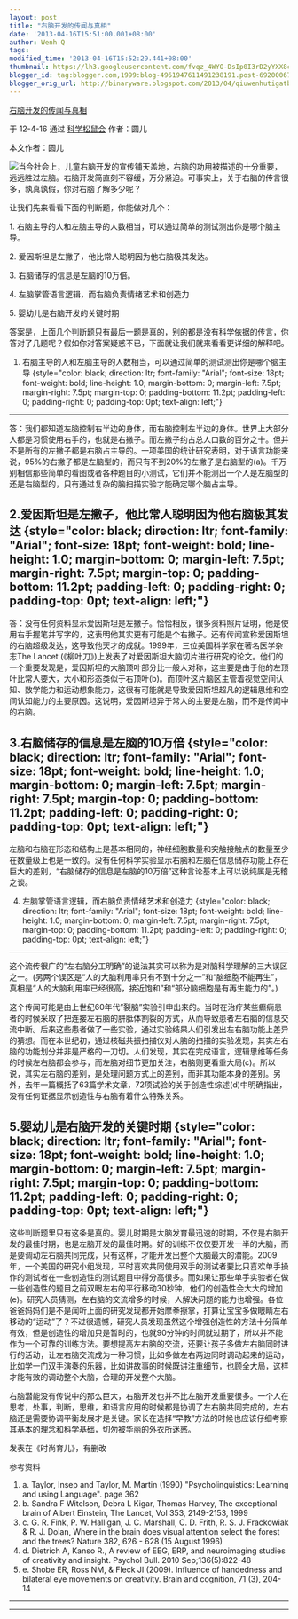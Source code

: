 ```yaml
---
layout: post
title: "右脑开发的传闻与真相"
date: '2013-04-16T15:51:00.001+08:00'
author: Wenh Q
tags:
modified_time: '2013-04-16T15:52:29.441+08:00'
thumbnail: https://lh3.googleusercontent.com/fvqz_4WYO-DsIp0I3rD2yYXX8cXHxMbz25yuDY3knq-BF0efVoQ-1YxvDTQYA_tJeE1ZBAMUsz4FcpS5mCCcTnJTqdikcG7u8Noya6IS-aKyleU8sFw=s72-c
blogger_id: tag:blogger.com,1999:blog-4961947611491238191.post-6920006752026363619
blogger_orig_url: http://binaryware.blogspot.com/2013/04/qiuwenhutigatbloggercom_16.html
---
```


[右脑开发的传闻与真相](http://songshuhui.net/archives/65977)

于 12-4-16 通过 [科学松鼠会](http://songshuhui.net/) 作者：圆儿

本文作者：圆儿

![](https://lh3.googleusercontent.com/fvqz_4WYO-DsIp0I3rD2yYXX8cXHxMbz25yuDY3knq-BF0efVoQ-1YxvDTQYA_tJeE1ZBAMUsz4FcpS5mCCcTnJTqdikcG7u8Noya6IS-aKyleU8sFw)当今社会上，儿童右脑开发的宣传铺天盖地，右脑的功用被描述的十分重要，远远胜过左脑。右脑开发简直刻不容缓，万分紧迫。可事实上，关于右脑的传言很多，孰真孰假，你对右脑了解多少呢？

让我们先来看看下面的判断题，你能做对几个：

​1.
右脑主导的人和左脑主导的人数相当，可以通过简单的测试测出你是哪个脑主导。

​2. 爱因斯坦是左撇子，他比常人聪明因为他右脑极其发达。

​3. 右脑储存的信息是左脑的10万倍。

​4. 左脑掌管语言逻辑，而右脑负责情绪艺术和创造力

​5. 婴幼儿是右脑开发的关键时期

答案是，上面几个判断题只有最后一题是真的，别的都是没有科学依据的传言，你答对了几题呢？假如你对答案疑惑不已，下面就让我们就来看看更详细的解释吧。

1. 右脑主导的人和左脑主导的人数相当，可以通过简单的测试测出你是哪个脑主导 {style="color: black; direction: ltr; font-family: "Arial"; font-size: 18pt; font-weight: bold; line-height: 1.0; margin-bottom: 0; margin-left: 7.5pt; margin-right: 7.5pt; margin-top: 0; padding-bottom: 11.2pt; padding-left: 0; padding-right: 0; padding-top: 0pt; text-align: left;"}
-------------------------------------------------------------------------

答：我们都知道左脑控制右半边的身体，而右脑控制左半边的身体。世界上大部分人都是习惯使用右手的，也就是右撇子。而左撇子约占总人口数的百分之十。但并不是所有的左撇子都是右脑占主导的。一项美国的统计研究表明，对于语言功能来说，95%的右撇子都是左脑型的，而只有不到20%的左撇子是右脑型的(a)。千万别相信那些简单的看图或者各种题目的小测试，它们并不能测出一个人是左脑型的还是右脑型的，只有通过复杂的脑扫描实验才能确定哪个脑占主导。

2.爱因斯坦是左撇子，他比常人聪明因为他右脑极其发达 {style="color: black; direction: ltr; font-family: "Arial"; font-size: 18pt; font-weight: bold; line-height: 1.0; margin-bottom: 0; margin-left: 7.5pt; margin-right: 7.5pt; margin-top: 0; padding-bottom: 11.2pt; padding-left: 0; padding-right: 0; padding-top: 0pt; text-align: left;"}
--------------------------------------------------

答：没有任何资料显示爱因斯坦是左撇子。恰恰相反，很多资料照片证明，他是使用右手握笔并写字的，这表明他其实更有可能是个右撇子。还有传闻宣称爱因斯坦的右脑超级发达，这导致他天才的成就。1999年，三位美国科学家在著名医学杂志The
Lancet
(《柳叶刀》)上发表了对爱因斯坦大脑切片进行研究的论文。他们的一个重要发现是，爱因斯坦的大脑顶叶部分比一般人对称，这主要是由于他的左顶叶比常人要大，大小和形态类似于右顶叶(b)。而顶叶这片脑区主管着视觉空间认知、数学能力和运动想象能力，这很有可能就是导致爱因斯坦超凡的逻辑思维和空间认知能力的主要原因。这说明，爱因斯坦异于常人的主要是左脑，而不是传闻中的右脑。

3.右脑储存的信息是左脑的10万倍 {style="color: black; direction: ltr; font-family: "Arial"; font-size: 18pt; font-weight: bold; line-height: 1.0; margin-bottom: 0; margin-left: 7.5pt; margin-right: 7.5pt; margin-top: 0; padding-bottom: 11.2pt; padding-left: 0; padding-right: 0; padding-top: 0pt; text-align: left;"}
------------------------------

左脑和右脑在形态和结构上是基本相同的，神经细胞数量和突触接触点的数量至少在数量级上也是一致的。没有任何科学实验显示右脑和左脑在信息储存功能上存在巨大的差别，“右脑储存的信息是左脑的10万倍”这种言论基本上可以说纯属是无稽之谈。

4. 左脑掌管语言逻辑，而右脑负责情绪艺术和创造力 {style="color: black; direction: ltr; font-family: "Arial"; font-size: 18pt; font-weight: bold; line-height: 1.0; margin-bottom: 0; margin-left: 7.5pt; margin-right: 7.5pt; margin-top: 0; padding-bottom: 11.2pt; padding-left: 0; padding-right: 0; padding-top: 0pt; text-align: left;"}
-----------------------------------------------

这个流传很广的”左右脑分工明确”的说法其实可以称为是对脑科学理解的三大误区之一。(另两个误区是“人的大脑利用率只有不到十分之一”和“脑细胞不能再生”，真相是“人的大脑利用率已经很高，接近饱和”和“部分脑细胞是有再生能力的”。)

这个传闻可能是由上世纪60年代”裂脑”实验引申出来的。当时在治疗某些癫痫患者的时候采取了把连接左右脑的胼胝体割裂的方式，从而导致患者左右脑的信息交流中断。后来这些患者做了一些实验，通过实验结果人们引发出左右脑功能上差异的猜想。而在本世纪初，通过核磁共振扫描仪对人脑的扫描的实验发现，其实左右脑的功能划分并非是严格的一刀切。人们发现，其实在完成语言，逻辑思维等任务的时候左右脑都会参与，而左脑对细节更加关注，右脑则更看重大局(c)。所以说，其实左右脑的差别，是处理问题方式上的差别，而非其功能本身的差别。另外，去年一篇概括了63篇学术文章，72项试验的关于创造性综述(d)中明确指出，没有任何证据显示创造性与右脑有着什么特殊关系。

5.婴幼儿是右脑开发的关键时期 {style="color: black; direction: ltr; font-family: "Arial"; font-size: 18pt; font-weight: bold; line-height: 1.0; margin-bottom: 0; margin-left: 7.5pt; margin-right: 7.5pt; margin-top: 0; padding-bottom: 11.2pt; padding-left: 0; padding-right: 0; padding-top: 0pt; text-align: left;"}
----------------------------

这些判断题里只有这条是真的。婴儿时期是大脑发育最迅速的时期，不仅是右脑开发的最佳时期，也是左脑开发的最佳时期。好的训练不仅仅要开发一半的大脑，而是要调动左右脑共同完成，只有这样，才能开发出整个大脑最大的潜能。2009年，一个美国的研究小组发现，平时喜欢共同使用双手的测试者要比只喜欢单手操作的测试者在一些创造性的测试题目中得分高很多。而如果让那些单手实验者在做一些创造性的题目之前双眼左右的平行移动30秒钟，他们的创造性会大大的增加(e)。研究人员猜测，左右脑的交流增多的时候，人解决问题的能力也增强。各位爸爸妈妈们是不是闻听上面的研究发现都开始摩拳擦掌，打算让宝宝多做眼睛左右移动的“运动”了？不过很遗憾，研究人员发现虽然这个增强创造性的方法十分简单有效，但是创造性的增加只是暂时的，也就90分钟的时间就过期了，所以并不能作为一个可靠的训练方法。要想提高左右脑的交流，还要让孩子多做左右脑同时进行的活动，让左右脑交流成为一种习惯，比如多做左右两边同时调动起来的运动，比如学一门双手演奏的乐器，比如讲故事的时候既讲注重细节，也顾全大局，这样才能有效的调动整个大脑，合理的开发整个大脑。

右脑潜能没有传说中的那么巨大，右脑开发也并不比左脑开发重要很多。一个人在思考，处事，判断，思维，和语言应用的时候都是协调了左右脑共同完成的，左右脑还是需要协调平衡发展才是关键。家长在选择“早教”方法的时候也应该仔细考察其基本的理念和科学基础，切勿被华丽的外衣所迷惑。

发表在《时尚育儿》，有删改

参考资料

1.  a. Taylor, Insep and Taylor, M. Martin (1990) "Psycholinguistics:
    Learning and using Language". page 362
2.  b. Sandra F Witelson, Debra L Kigar, Thomas Harvey, The exceptional
    brain of Albert Einstein, The Lancet, Vol 353, 2149-2153, 1999
3.  c. G. R. Fink, P. W. Halligan, J. C. Marshall, C. D. Frith, R. S. J.
    Frackowiak & R. J. Dolan, Where in the brain does visual attention
    select the forest and the trees? Nature 382, 626 - 628 (15 August
    1996)
4.  d. Dietrich A, Kanso R., A review of EEG, ERP, and neuroimaging
    studies of creativity and insight. Psychol Bull. 2010
    Sep;136(5):822-48
5.  e. Shobe ER, Ross NM, & Fleck JI (2009). Influence of handedness and
    bilateral eye movements on creativity. Brain and cognition, 71 (3),
    204-14





  --- ---


  --- ---
